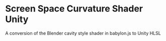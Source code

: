 # Screen Space Curvature Shader Unity
A conversion of the Blender cavity style shader in babylon.js to Unity HLSL

